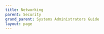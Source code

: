 ```yaml
---
title: Networking
parent: Security
grand_parent: Systems Administrators Guide
layout: page
---
```


